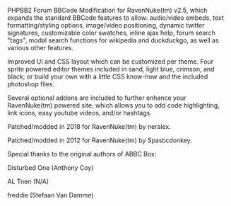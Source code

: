 PHPBB2 Forum BBCode Modification for RavenNuke(tm) v2.5, which expands the standard BBCode features to allow: audio/video embeds, text formatting/styling options, image/video positioning, dynamic twitter signatures, customizable color swatches, inline ajax help, forum search "tags", modal search functions for wikipedia and duckduckgo, as well as various other features.

Improved UI and CSS layout which can be customized per theme. Four sprite powered editor themes included in sand, light blue, crimson, and black; or build your own with a little CSS know-how and the included photoshop files.

Several optional addons are included to further enhance your RavenNuke(tm) powered site; which allows you to add code highlighting, link icons, easy youtube videos, and/or hashtags.

Patched/modded in 2018 for RavenNuke(tm) by neralex.

Patched/modded in 2012 for RavenNuke(tm) by Spasticdonkey.

Special thanks to the original authors of ABBC Box:

Disturbed One (Anthony Coy)

AL Tnen (N/A)

freddie (Stefaan Van Damme)